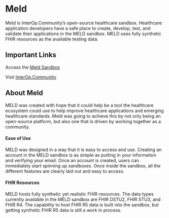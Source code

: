 # Meld

Meld is InterOp.Community’s open-source healthcare sandbox. Healthcare application developers have a safe place to create, develop, test, and validate their applications in the MELD sandbox. MELD uses fully synthetic FHIR resources as the available testing data. 

## Important Links

Access the [Meld Sandbox](https://meld.interop.community/)

Visit [InterOp.Community](https://interop.community/)

## About Meld

MELD was created with hope that it could help be a tool the healthcare ecosystem could use to help improve healthcare applications and emerging healthcare standards. Meld was going to achieve this by not only being an open-source platform, but also one that is driven by working together as a community.

#### Ease of Use

MELD was designed in a way that it is easy to access and use. Creating an account in the MELD sandbox is as simple as putting in your information and verifying your email. Once an account is created, users can immediately start spinning up sandboxes. 
Once inside the sandbox, all the different features are clearly laid out and easy to access. 

#### FHIR Resources

MELD hosts fully synthetic yet realistic FHIR resources. The data types currently available in the MELD sandbox are FHIR DSTU2, FHIR STU3, and FHIR R4. The capability to host FHIR R5 data is built into the sandbox, but getting synthetic FHIR R5 data is still a work in process. 
